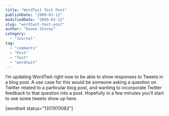 ```yaml
---
title: "WordTwit Test Post"
publishDate: "2009-03-12"
modifiedDate: "2009-03-12"
slug: "wordtwit-test-post"
author: "Duane Storey"
category:
  - "Journal"
tag:
  - "comments"
  - "Post"
  - "Test"
  - "wordtwit"
---
```


I’m updating WordTwit right now to be able to show responses to Tweets in a blog post. A use case for this would be someone asking a question on Twitter related to a particular blog post, and wanting to incorporate Twitter feedback to that question into a post. Hopefully in a few minutes you’ll start to see some tweets show up here.

\[wordtwit status=”1317970082″\]